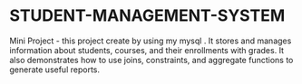 # STUDENT-MANAGEMENT-SYSTEM
Mini Project -  this project create by using my mysql . It stores and manages information about students, courses, and their enrollments with grades. It also demonstrates how to use joins, constraints, and aggregate functions to generate useful reports.
